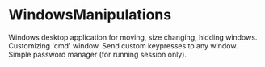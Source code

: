 # WindowsManipulations

Windows desktop application for moving, size changing, hidding windows.<br>
Customizing 'cmd' window. Send custom keypresses to any window.<br>
Simple password manager (for running session only).
